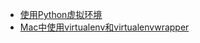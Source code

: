 * [使用Python虚拟环境](/Python/advanced/使用Python虚拟环境.md)
* [Mac中使用virtualenv和virtualenvwrapper](/Python/advanced/Mac中使用virtualenv和virtualenvwrapper.md)
